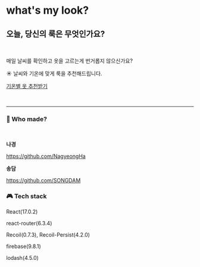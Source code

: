 # what's my look?

## 오늘, 당신의 룩은 무엇인가요?

<br>

매일 날씨를 확인하고 옷을 고르는게 번거롭지 않으신가요?

☀️ 날씨와 기온에 맞게 룩을 추천해드립니다.

[기온별 옷 추천받기](https://what-s-my-look.web.app)

<br>
<hr>

### 👀 Who made?

<br>

**나경**

https://github.com/NagyeongHa

**송담**

https://github.com/SONGDAM

### 🎮 Tech stack

React(17.0.2)

react-router(6.3.4)

Recoil(0.7.3),
Recoil-Persist(4.2.0)

firebase(9.8.1)

lodash(4.5.0)
